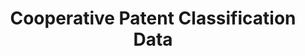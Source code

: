 ---
bigquery: https://console.cloud.google.com/bigquery?p=patents-public-data&d=cpc&page=dataset
citation: '“Cooperative Patent Classification” by the EPO and USPTO, for public use. '
contributors: EPO, USPTO
cost: None
description: Cooperative Patent Classification Data contains the scheme and definitions
  of the Cooperative Patent Classification system for classifying patent documents.
  The CPC is the result of a partnership between the EPO and the USPTO in their joint
  effort to develop a common, internationally compatible classification system for
  technical documents, in particular patent publications, which will be used by both
  offices in the patent granting process
documentation: https://www.cooperativepatentclassification.org/cpcSchemeAndDefinitions
last_edit: Mon, 04 Apr 2022 19:07:06 GMT
location: https://www.cooperativepatentclassification.org/index
maintained_by: USPTO, EPO
schema_fields: '[''titleFull'', ''title_part'', ''childGroups'', ''symbol'', ''breakdownCode'',
  ''titlePart'', ''child_groups'', ''applicationReferences'', ''synonyms'', ''breakdown_code'',
  ''residual_references'', ''status'', ''sizeCache'', ''dateRevised'', ''definition'',
  ''glossary'', ''not_allocatable'', ''parents'', ''residualReferences'', ''ipcConcordant'',
  ''level'', ''additional_only'', ''children'', ''informative_references'', ''title_full'',
  ''informativeReferences'', ''application_references'', ''notAllocatable'', ''date_revised'',
  ''limitingReferences'', ''limiting_references'', ''ipc_concordant'']'
shortname: cooperative_patent_classification
tags:
- patents
- science
title: Cooperative Patent Classification Data
uuid: 984374a7-16e9-4b35-9445-458daceb01bf
---